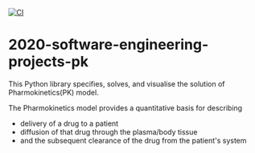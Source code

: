 [![CI](https://github.com/NERC-DTP-Students/pk-project/actions/workflows/test-ci.yml/badge.svg)](https://github.com/NERC-DTP-Students/pk-project/actions/workflows/test-ci.yml)

# 2020-software-engineering-projects-pk
This Python library specifies, solves, and visualise the solution of Pharmokinetics(PK) model. 

The Pharmokinetics model provides a quantitative basis for describing
- delivery of a drug to a patient
- diffusion of that drug through the plasma/body tissue
- and the subsequent clearance of the drug from the patient's system 


